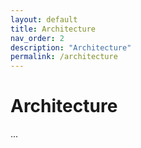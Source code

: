 ```yaml
---
layout: default
title: Architecture
nav_order: 2
description: "Architecture"
permalink: /architecture
---
```


# Architecture
...